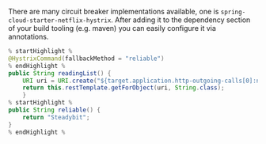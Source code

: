 There are many circuit breaker implementations available, one is ```spring-cloud-starter-netflix-hystrix```. After adding it to the dependency section of your build tooling (e.g. maven) you can easily configure it via annotations.


```java
% startHighlight %
@HystrixCommand(fallbackMethod = "reliable")
% endHighlight %
public String readingList() {
	URI uri = URI.create("${target.application.http-outgoing-calls[0]:normal}....");
	return this.restTemplate.getForObject(uri, String.class);
	}
% startHighlight %
public String reliable() {
	return "Steadybit";
}
% endHighlight %
```

